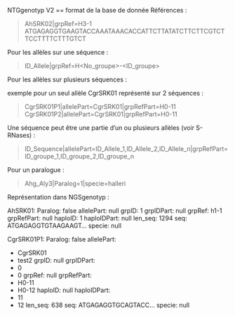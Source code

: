NTGgenotyp V2 == format de la base de donnée
Références :

>AhSRK02|grpRef=H3-1
ATGAGAGGTGAAGTACCAAATAAACACCATTCTTATATCTTCTTCGTCTTCCTTTTCTTTGTCT

Pour les allèles sur une séquence :
>ID_Allele|grpRef=H<No_groupe>-<ID_groupe>

Pour les allèles sur plusieurs séquences :

exemple pour un seul allèle CgrSRK01 représenté sur 2 séquences : 
>CgrSRK01P1|allelePart=CgrSRK01|grpRefPart=H0-11
>CgrSRK01P2|allelePart=CgrSRK01|grpRefPart=H0-11

Une séquence peut être une partie d’un ou plusieurs allèles (voir S-RNases) :
>ID_Sequence|allelePart=ID_Allele_1,ID_Allele_2,ID_Allele_n|grpRefPart=ID_groupe_1,ID_groupe_2,ID_groupe_n

Pour un paralogue :
>Ahg_Aly3|Paralog=1|specie=halleri


Représentation dans NGSgenotyp :

AhSRK01:
  Paralog: false
  allelePart: null
  grpID: 1
  grpIDPart: null
  grpRef: h1-1
  grpRefPart: null
  haploID: 1
  haploIDPart: null
  len_seq: 1294
  seq: ATGAGAGGTGTAAGAAGT…
  specie: null


CgrSRK01P1:
  Paralog: false
  allelePart:
  - CgrSRK01
  - test2
  grpID: null
  grpIDPart:
  - 0
  - 0
  grpRef: null
  grpRefPart:
  - H0-11
  - H0-12
  haploID: null
  haploIDPart:
  - 11
  - 12
  len_seq: 638
  seq: ATGAGAGGTGCAGTACC…
  specie: null

